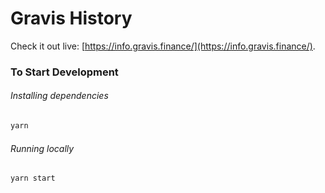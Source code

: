 # Gravis History

Check it out live: [https://info.gravis.finance/](https://info.gravis.finance/).

### To Start Development

###### Installing dependencies

```bash
yarn
```

###### Running locally

```bash
yarn start
```
